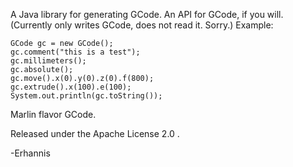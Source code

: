 A Java library for generating GCode.  An API for GCode, if you will.  (Currently only writes GCode, does not read it.  Sorry.)
Example:

```
GCode gc = new GCode();
gc.comment("this is a test");
gc.millimeters();
gc.absolute();
gc.move().x(0).y(0).z(0).f(800);
gc.extrude().x(100).e(100);
System.out.println(gc.toString());
```

Marlin flavor GCode.

Released under the Apache License 2.0 .

-Erhannis